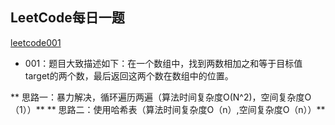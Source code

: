 ## LeetCode每日一题
[leetcode001](https://leetcode-cn.com/problems/two-sum/)

* 001：题目大致描述如下：在一个数组中，找到两数相加之和等于目标值target的两个数，最后返回这两个数在数组中的位置。

** 思路一：暴力解决，循环遍历两遍（算法时间复杂度O(N^2)，空间复杂度O（1））**
** 思路二：使用哈希表（算法时间复杂度O（n）,空间复杂度O（n））**
